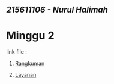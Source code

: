 ## _215611106 - Nurul Halimah_

# Minggu 2

link file :

1. [Rangkuman](https://github.com/Nurul-Halimah/tekn-cloud-computing/blob/47623ea1a3fe68cf93f6cfd0873c0383bd9bcd93/minggu-02/rangkuman-saas.md)

2. [Layanan](https://github.com/Nurul-Halimah/tekn-cloud-computing/blob/47623ea1a3fe68cf93f6cfd0873c0383bd9bcd93/minggu-02/layanan-saas.md)
